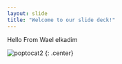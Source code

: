 ```yaml
---
layout: slide
title: "Welcome to our slide deck!"
---
```


Hello From Wael elkadim

![poptocat2](https://octodex.github.com/images/poptocat_v2.png)
{: .center}
